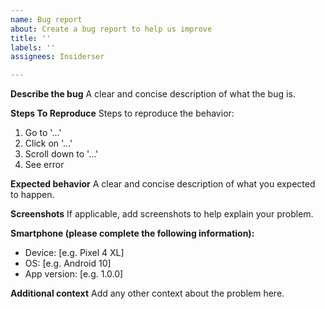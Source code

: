 ```yaml
---
name: Bug report
about: Create a bug report to help us improve
title: ''
labels: ''
assignees: Insiderser

---
```


**Describe the bug**
A clear and concise description of what the bug is.

**Steps To Reproduce**
Steps to reproduce the behavior:
1. Go to '...'
2. Click on '...'
3. Scroll down to '...'
4. See error

**Expected behavior**
A clear and concise description of what you expected to happen.

**Screenshots**
If applicable, add screenshots to help explain your problem.

**Smartphone (please complete the following information):**
 - Device: [e.g. Pixel 4 XL]
 - OS: [e.g. Android 10]
 - App version: [e.g. 1.0.0]

**Additional context**
Add any other context about the problem here.
